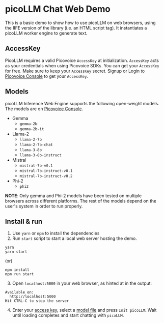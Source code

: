 # picoLLM Chat Web Demo

This is a basic demo to show how to use picoLLM on web browsers, using the IIFE version of the library (i.e. an HTML
script tag). It instantiates a picoLLM worker engine to generate text.

## AccessKey

PicoLLM requires a valid Picovoice `AccessKey` at initialization. `AccessKey` acts as your credentials when using
Picovoice SDKs.
You can get your `AccessKey` for free. Make sure to keep your `AccessKey` secret.
Signup or Login to [Picovoice Console](https://console.picovoice.ai/) to get your `AccessKey`.

## Models

picoLLM Inference Web Engine supports the following open-weight models. The models are on
[Picovoice Console](https://console.picovoice.ai/).

- Gemma
  - `gemma-2b`
  - `gemma-2b-it`
- Llama-2
  - `llama-2-7b`
  - `llama-2-7b-chat`
  - `llama-3-8b`
  - `llama-3-8b-instruct`
- Mistral
  - `mistral-7b-v0.1`
  - `mistral-7b-instruct-v0.1`
  - `mistral-7b-instruct-v0.2`
- Phi-2
  - `phi2`

**NOTE**: Only gemma and Phi-2 models have been tested on multiple browsers across different platforms.
The rest of the models depend on the user's system in order to run properly.

## Install & run

1. Use `yarn` or `npm` to install the dependencies
2. Run `start` script to start a local web server hosting the demo.

```console
yarn
yarn start
```

(or)

```console
npm install
npm run start
```

3. Open `localhost:5000` in your web browser, as hinted at in the output:

```console
Available on:
  http://localhost:5000
Hit CTRL-C to stop the server
```

4. Enter your [access key](#accesskey), select a [model file](#models) and press `Init picoLLM`. Wait until
   loading completes and start chatting with `picoLLM`.
